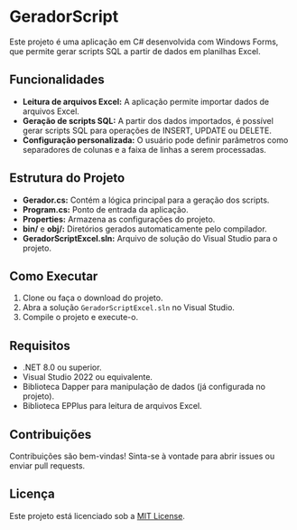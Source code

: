 <h1>GeradorScript</h1>

<p>Este projeto é uma aplicação em C# desenvolvida com Windows Forms, que permite gerar scripts SQL a partir de dados em planilhas Excel.</p>

<h2>Funcionalidades</h2>
<ul>
  <li><strong>Leitura de arquivos Excel:</strong> A aplicação permite importar dados de arquivos Excel.</li>
  <li><strong>Geração de scripts SQL:</strong> A partir dos dados importados, é possível gerar scripts SQL para operações de INSERT, UPDATE ou DELETE.</li>
  <li><strong>Configuração personalizada:</strong> O usuário pode definir parâmetros como separadores de colunas e a faixa de linhas a serem processadas.</li>
</ul>

<h2>Estrutura do Projeto</h2>
<ul>
  <li><strong>Gerador.cs:</strong> Contém a lógica principal para a geração dos scripts.</li>
  <li><strong>Program.cs:</strong> Ponto de entrada da aplicação.</li>
  <li><strong>Properties:</strong> Armazena as configurações do projeto.</li>
  <li><strong>bin/</strong> e <strong>obj/:</strong> Diretórios gerados automaticamente pelo compilador.</li>
  <li><strong>GeradorScriptExcel.sln:</strong> Arquivo de solução do Visual Studio para o projeto.</li>
</ul>

<h2>Como Executar</h2>
<ol>
  <li>Clone ou faça o download do projeto.</li>
  <li>Abra a solução <code>GeradorScriptExcel.sln</code> no Visual Studio.</li>
  <li>Compile o projeto e execute-o.</li>
</ol>

<h2>Requisitos</h2>
<ul>
  <li>.NET 8.0 ou superior.</li>
  <li>Visual Studio 2022 ou equivalente.</li>
  <li>Biblioteca Dapper para manipulação de dados (já configurada no projeto).</li>
  <li>Biblioteca EPPlus para leitura de arquivos Excel.</li>
</ul>

<h2>Contribuições</h2>
<p>Contribuições são bem-vindas! Sinta-se à vontade para abrir issues ou enviar pull requests.</p>

<h2>Licença</h2>
<p>Este projeto está licenciado sob a <a href="LICENSE">MIT License</a>.</p>
